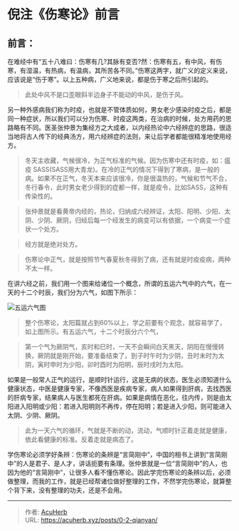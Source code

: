 # 倪注《伤寒论》前言


<!--more-->

## 前言：

在难经中有“五十八难曰：伤寒有几?其脉有变否?然：伤寒有五，有中风，有伤寒，有湿温，有热病，有温病，其所苦各不同。”伤寒这两字，就广义的定义来说，应该说是“伤于寒”。以上五种病，广义地来说，都是伤于寒之后所引起的。

> 此处中风不是口歪眼斜半边身子不能动的中风，是伤于风。

另一种外感病我们称为时疫，也就是不管体质如何，男女老少感染时疫之后，都是同一种症状，所以我们可以分为伤寒、时疫这两类，在治病的时候，处方用药的思路略有不同。医圣张仲景为集经方之大成者，以内经热论中六经辨症的思路，很适当地将古人传下的经典汤方，用六经辨症的法则，来让后学者都能很精准地使用经方。

> 冬天主收藏，气候很冷，为正气标准的气候。因为伤寒中还有时疫，如：瘟疫 SASS(SASS用大青龙)。在冷的正气的情况下得到了寒病，是一般的病。如果不在正气，冬天本来应该很冷，你是很温热的，气候和节气不合，冬行春令，此时男女老少得到的症都一样，就是疫令，比如SASS，这种有传染性的。

> 张仲景就是看黄帝内经的，热论，归纳成六经辨证，太阳、阳明、少阳、太阴、少阴、厥阴，归经后每一个经发生的病变可以有依据，一个病变一个症状一个处方。

> 经方就是绝对处方。

> 伤寒论中正气，就是按照节气春夏秋冬得到了病，还有就是时疫疫病，两种不太一样。

在讲六经之前，我们用一个图来给诸位一个概念，所谓的五运六气中的六气，在一天的十二个时辰，我们分为六气，如图下所示：

![五运六气图](http：//img.xingtan.one/i/2025/06/03/683ecc5473352.webp)

> 整个伤寒论，太阳篇就占到60%以上，学之前要有个观念，就容易学了，如上图所示。有五运六气，十二个时辰分六个气，

> 第一个气为厥阴气，亥时和巳时，一天不会瞬间白天黑天，阴阳在慢慢转换，厥阴就是刚开始，要准备结束了。到子时午时为少阴，丑时未时为太阴，寅时申时为少阳，卯时酉时为阳明，辰时戌时为太阳。

如果是一般常人正气的运行，是顺时针运行，这是无病的状态，医生必须知道什么健康状态，中医是健康专家，不像西医是疾病专家，病人如果得到肝病，去找西医的肝病专家，结果病人与医生都死在肝病。如果是病情在恶化，往内传，则是由太阳进入阳明或少阳：若进入阳明则不再传，停在阳明；若是进入少阳，则可能进入太阴、少阴、厥阴。

> 此为一天六气的循环，气就是不断的动，流动，气顺时针正着走就是健康，依此看健康的标准。反着走就是病态了。

学伤寒论必须学好条辨：伤寒论的条辨是“言简刚中”，中国的相书上讲到“言简刚中”的人是君子、是人才，讲话扼要有条理。张仲景就是一位“言简刚中”的人，也因为他的“言简刚中”，让很多人看不懂伤寒论。因此学完伤寒论的条辨以后，必须做整理，而我的工作，就是已经帮诸位做好整理的工作，不然学完伤寒论，就算整个背下来，没有整理的功夫，还是不会用。


---

> 作者: [AcuHerb](https://acuherb.xyz)  
> URL: https://acuherb.xyz/posts/0-2-qianyan/  

